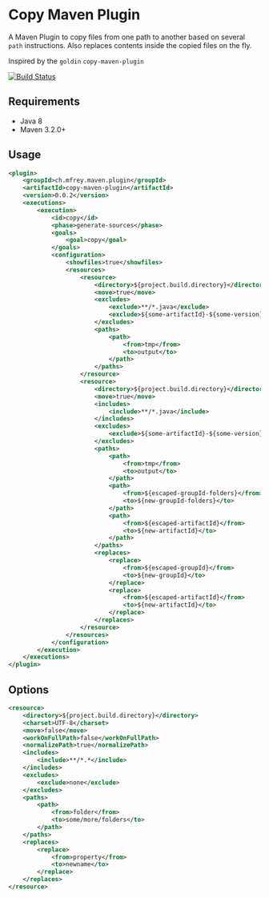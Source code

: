 
Copy Maven Plugin
=================

A Maven Plugin to copy files from one path to another based on several `path` instructions.
Also replaces contents inside the copied files on the fly.

Inspired by the `goldin` `copy-maven-plugin` 

[![Build Status](https://travis-ci.org/Antibrumm/copy-maven-plugin.png)](https://travis-ci.org/Antibrumm/copy-maven-plugin)

Requirements
------------

 - Java 8
 - Maven 3.2.0+

Usage
-----

```xml
<plugin>
    <groupId>ch.mfrey.maven.plugin</groupId>
    <artifactId>copy-maven-plugin</artifactId>
    <version>0.0.2</version>
    <executions>
        <execution>
            <id>copy</id>
			<phase>generate-sources</phase>
			<goals>
				<goal>copy</goal>
			</goals>
			<configuration>
				<showfiles>true</showfiles>
				<resources>
					<resource>
						<directory>${project.build.directory}</directory>
						<move>true</move>
						<excludes>
							<exclude>**/*.java</exclude>
							<exclude>${some-artifactId}-${some-version}/src/**</exclude>
						</excludes>
						<paths>
							<path>
								<from>tmp</from>
								<to>output</to>
							</path>
						</paths>
					</resource>
					<resource>
						<directory>${project.build.directory}</directory>
						<move>true</move>
						<includes>
							<include>**/*.java</include>
						</includes>
						<excludes>
							<exclude>${some-artifactId}-${some-version}/src/**</exclude>
						</excludes>
						<paths>
							<path>
								<from>tmp</from>
								<to>output</to>
							</path>
							<path>
								<from>${escaped-groupId-folders}</from>
								<to>${new-groupId-folders}</to>
							</path>
							<path>
								<from>${escaped-artifactId}</from>
								<to>${new-artifactId}</to>
							</path>
						</paths>
						<replaces>
							<replace>
								<from>${escaped-groupId}</from>
								<to>${new-groupId}</to>
							</replace>
							<replace>
								<from>${escaped-artifactId}</from>
								<to>${new-artifactId}</to>
							</replace>
						</replaces>
					</resource>
				</resources>
			</configuration>
		</execution>
	</executions>
</plugin>
```

Options
-------
```xml
<resource>
	<directory>${project.build.directory}</directory>
	<charset>UTF-8</charset>
	<move>false</move>
	<workOnFullPath>false</workOnFullPath>
	<normalizePath>true</normalizePath>
	<includes>
		<include>**/*.*</include>
	</includes>
	<excludes>
		<exclude>none</exclude>
	</excludes>
	<paths>
		<path>
			<from>folder</from>
			<to>some/more/folders</to>
		</path>
	</paths>
	<replaces>
		<replace>
			<from>property</from>
			<to>newname</to>
		</replace>
	</replaces>						
</resource>
```
